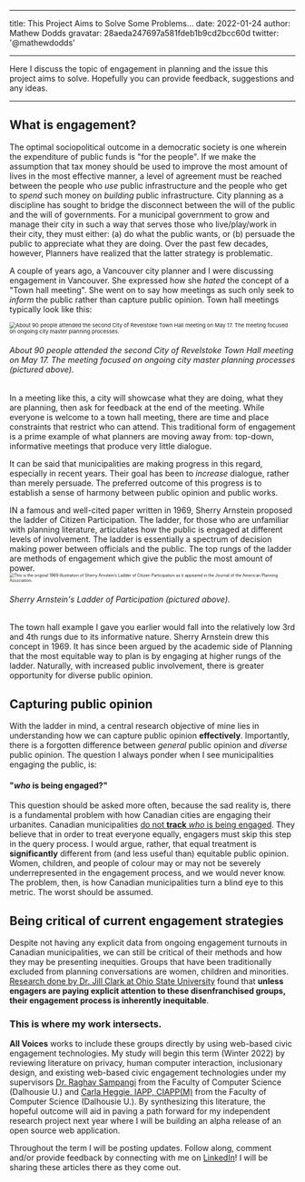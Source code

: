 
---
title: This Project Aims to Solve Some Problems...
date: 2022-01-24
author: Mathew Dodds
gravatar: 28aeda247697a581fdeb1b9cd2bcc60d
twitter: '@mathewdodds'


---

Here I discuss the topic of engagement in planning and the issue this project aims to solve. Hopefully you can provide feedback, suggestions and any ideas.

---

## What is engagement?

 The optimal sociopolitical outcome in a democratic society is one wherein the expenditure of public funds is "for the people". If we make the assumption that tax money should be used to improve the most amount of lives in the most effective manner, a level of agreement must be reached between the people who *use* public infrastructure and the people who get to *spend* such money on *building* public infrastructure. City planning as a discipline has sought to bridge the disconnect between the will of the public and the will of governments.   For a municipal government to grow and manage their city in such a way that serves those who live/play/work in their city, they must either: (a) do what the public wants, or (b) persuade the public to appreciate what they are doing. Over the past few decades, however, Planners have realized that the latter strategy is problematic.

A couple of years ago, a Vancouver city planner and I were discussing engagement in Vancouver. She expressed how she *hated* the concept of a "Town hall meeting". She went on to say how meetings as such only seek to *inform* the public rather than capture public opinion. Town hall meetings typically look like this:

<img src="https://1aerk2ndr9h3oblpk2na76i1-wpengine.netdna-ssl.com/wp-content/uploads/2017/05/10955revelstokeTownHall2.jpg" alt="About 90 people attended the second City of Revelstoke Town Hall meeting on May 17. The meeting focused on ongoing city master planning processes." style="zoom:67%;" />

###### *About 90 people attended the second City of Revelstoke Town Hall meeting on May 17. The meeting focused on ongoing city master planning processes (pictured above).*

In a meeting like this, a city will showcase what they are doing, what they are planning, then ask for feedback at the end of the meeting. While everyone is welcome to a town hall meeting, there are time and place constraints that restrict who can attend. This traditional form of engagement is a prime example of what planners are moving away from: top-down, informative meetings that produce very little dialogue.

It can be said that municipalities are making progress in this regard, especially in recent years. Their goal has been to *increase* dialogue, rather than merely persuade. The preferred outcome of this progress is to establish a sense of harmony between public opinion and public works. 

IN a famous and well-cited paper written in 1969, Sherry Arnstein proposed the ladder of Citizen Participation. The ladder, for those who are unfamiliar with planning literature, articulates how the public is engaged at different levels of involvement. The ladder is essentially a spectrum of decision making power between officials and the public. The top rungs of the ladder are methods of engagement which give the public the most amount of power.<img src="https://organizingengagement.org/wp-content/uploads/2019/07/Ladder-of-Citizen-Participation-Illustration-Sherry-Arnstein-1969-Journal-of-the-American-Planning-Association.jpg" alt="This is the original 1969 illustration of Sherry Arnstein’s Ladder of Citizen Participation as it appeared in the Journal of the American Planning Association." style="zoom:50%;" />

###### *Sherry Arnstein's Ladder of Participation (pictured above).*

The town hall example I gave you earlier would fall into the relatively low 3rd and 4th rungs due to its informative nature. Sherry Arnstein drew this concept in 1969. It has since been argued by the academic side of Planning that the most equitable way to plan is by engaging at higher rungs of the ladder. Naturally, with increased public involvement, there is greater opportunity for diverse public opinion.

## Capturing public opinion

With the ladder in mind, a central research objective of mine lies in understanding how we can capture public opinion **effectively**. Importantly, there is a forgotten difference between *general* public opinion and *diverse* public opinion. The question I always ponder when I see municipalities engaging the public, is: 

#### "*who* is being engaged?"

This question should be asked more often, because the sad reality is, there is a fundamental problem with how Canadian cities are engaging their urbanites. Canadian municipalities  [do not **track** *who* is being engaged](https://tspace.library.utoronto.ca/handle/1807/79195). They believe that in order to treat everyone equally, engagers must skip this step in the query process. I would argue, rather, that equal treatment is **significantly** different from (and less useful than) equitable public opinion.  Women, children, and people of colour may or may not be severely underrepresented in the engagement process, and we would never know. The problem, then, is how Canadian municipalities turn a blind eye to this metric. The worst should be assumed. 

## Being critical of current engagement strategies

Despite not having any explicit data from ongoing engagement turnouts in Canadian municipalities, we can still be critical of their methods and how they may be presenting inequities. Groups that have been traditionally excluded from planning conversations are women, children and minorities. [Research done by Dr. Jill Clark at Ohio State University](https://www.researchgate.net/publication/320827557_Designing_Public_Participation_Managing_Problem_Settings_and_Social_Equity) found that **unless engagers are paying explicit attention to these disenfranchised groups, their engagement process is inherently inequitable**. 

### This is where my work intersects. 

**All Voices** works to include these groups directly by using web-based civic engagement technologies. My study will begin this term (Winter 2022) by reviewing literature on privacy, human computer interaction, inclusionary design, and existing web-based civic engagement technologies under my supervisors [Dr. Raghav Sampangi](https://www.dal.ca/faculty/computerscience/faculty-staff/raghav-sampangi.html) from the Faculty of Computer Science (Dalhousie U.) and [Carla Heggie, IAPP, CIAPP(M)](https://www.dal.ca/faculty/management/school-of-information-management/faculty-staff/faculty/carla-heggie.html) from the Faculty of Computer Science (Dalhousie U.). By synthesizing this literature, the hopeful outcome will aid in paving a path forward for my independent research project next year where I will be building an alpha release of an open source web application. 

Throughout the term I will be posting updates. Follow along, comment and/or provide feedback by connecting with me on [LinkedIn](https://www.linkedin.com/in/mathew-dodds-6127a0125)! I will be sharing these articles there as they come out.
